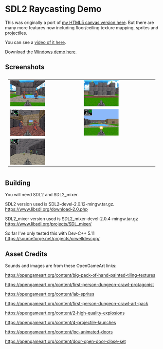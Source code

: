 # SDL2 Raycasting Demo

This was originally a port of [my HTML5 canvas version here](https://github.com/andrew-lim/html5-raycast).
But there are many more features now including floor/ceiling texture mapping, sprites and projectiles.

You can see a [video of it here](https://www.youtube.com/watch?v=fEDtU9okUxA).

Download the [Windows demo here](https://github.com/andrew-lim/sdl2-raycast/releases/).

## Screenshots
<table style="padding:10px">
  <tr>
  	<td width="50%"><img src="res/screenshot4_800x600.jpg" width="50%"/></td>
  	<td width="50%"><img src="res/screenshot5_800x600.jpg" width="50%"/></td>
  </tr>
  <tr>
  	<td width="50%"><img src="res/screenshot1_800x600.jpg" width="50%"/></td>
  	<td width="50%"><img src="res/screenshot2_800x600.jpg" width="50%"/></td>
  </tr>
  <tr>
  	<td width="50%"><img src="res/screenshot3_800x600.jpg" width="50%"/></td>
  	<td width="50%"></td>
  </tr>
</table>

## Building
You will need SDL2 and SDL2_mixer.

SDL2 version used is SDL2-devel-2.0.12-mingw.tar.gz.
https://www.libsdl.org/download-2.0.php

SDL2_mixer version used is SDL2_mixer-devel-2.0.4-mingw.tar.gz
https://www.libsdl.org/projects/SDL_mixer/

So far I've only tested this with Dev-C++ 5.11
https://sourceforge.net/projects/orwelldevcpp/

## Asset Credits

Sounds and images are from these OpenGameArt links:

https://opengameart.org/content/big-pack-of-hand-painted-tiling-textures

https://opengameart.org/content/first-person-dungeon-crawl-protagonist

https://opengameart.org/content/lab-sprites

https://opengameart.org/content/first-person-dungeon-crawl-art-pack

https://opengameart.org/content/2-high-quality-explosions

https://opengameart.org/content/4-projectile-launches

https://opengameart.org/content/lpc-animated-doors

https://opengameart.org/content/door-open-door-close-set
